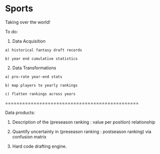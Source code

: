Sports
======

Taking over the world!

To do:

  1) Data Acquisition
  
    a) historical fantasy draft records
      
    b) year end cumulative statistics
      
  
  2) Data Transformations
  
    a) pro-rate year-end stats
      
    b) map players to yearly rankings
      
    c) flatten rankings across years


===============================================

Data products:


  1) Description of the (preseason ranking : value per position) relationship
  
  2) Quantify uncertainty in (preseason ranking : postseason ranking) via confusion matrix
  
  3) Hard code drafting engine.
